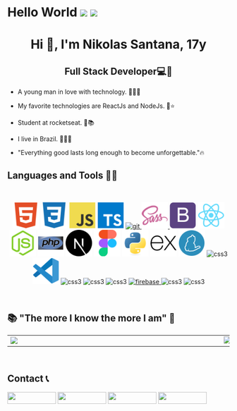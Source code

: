 # Hello World <img src="https://github.com/rajput2107/rajput2107/blob/master/Assets/Earth.gif" width="24px" /> <img width="30px" src="https://raw.githubusercontent.com/kaueMarques/kaueMarques/master/hi.gif">


<h1 align="center">Hi 👋, I'm Nikolas Santana, 17y</h1>
<h2 align="center">Full Stack Developer💻🚀</h2>


- <p>A young man in love with technology. 👨🏻‍💻</p>

- <p>My favorite technologies are ReactJs and NodeJs. 💖⭐</p>

- <p> Student at rocketseat. 🚀📚</p>

- <p>I live in Brazil. 🚩🇧🇷</p>

- <p>"Everything good lasts long enough to become unforgettable."🔥</p>


## Languages and Tools 🔧🔨
<br>

<p align="center" margin="100px">
<img src="https://raw.githubusercontent.com/devicons/devicon/master/icons/html5/html5-plain.svg" alt="html5" padding="10px"  width="60" height="60"/>
<img src="https://raw.githubusercontent.com/devicons/devicon/master/icons/css3/css3-plain.svg" alt="css3" padding="10px"  width="60" height="60"/>
<img src="https://raw.githubusercontent.com/devicons/devicon/master/icons/javascript/javascript-original.svg" padding="10px" alt="javascript" width="60" height="60"/>
<img src="https://raw.githubusercontent.com/devicons/devicon/master/icons/typescript/typescript-plain.svg" alt="react" padding="10px" width="60" height="60"/>
<a href="https://git-scm.com/" target="_blank"> <img src="https://www.vectorlogo.zone/logos/git-scm/git-scm-icon.svg" alt="git" width="60" height="60"/> </a>
<a href="https://sass-lang.com" target="_blank"> <img src="https://raw.githubusercontent.com/devicons/devicon/master/icons/sass/sass-original.svg" alt="sass" width="60" height="60"/> </a>
<img src="https://raw.githubusercontent.com/devicons/devicon/master/icons/bootstrap/bootstrap-plain.svg" alt="react"  padding="10px"width="60" height="60"/>
<img src="https://raw.githubusercontent.com/devicons/devicon/master/icons/react/react-original.svg" alt="react" padding="10px" width="60" height="60"/>
<img src="https://raw.githubusercontent.com/devicons/devicon/master/icons/nodejs/nodejs-original.svg" alt="nodejs" padding="10px" width="60" height="60"/>
<img src="https://raw.githubusercontent.com/devicons/devicon/master/icons/php/php-original.svg" alt="php" padding="10px" width="60" height="60"/>
<img src="https://raw.githubusercontent.com/devicons/devicon/master/icons/nextjs/nextjs-original.svg" alt="nextjs" padding="10px" width="60" height="60"/>
<img src="https://raw.githubusercontent.com/devicons/devicon/master/icons/figma/figma-original.svg" alt="nodejs" padding="10px" width="60" height="60"/>
<img src="https://raw.githubusercontent.com/devicons/devicon/master/icons/python/python-original.svg" alt="nodejs" padding="10px" width="60" height="60"/>
<img src="https://raw.githubusercontent.com/devicons/devicon/master/icons/express/express-original.svg" alt="nodejs" padding="10px" width="60" height="60"/>    
<img src="https://raw.githubusercontent.com/devicons/devicon/master/icons/yarn/yarn-original.svg" alt="nodejs" padding="10px" width="60" height="60"/>
<img src="https://www.vectorlogo.zone/logos/jquery/jquery-icon.svg" alt="css3" padding="10px"  width="60" height="60"/>
<img src="https://raw.githubusercontent.com/devicons/devicon/master/icons/vscode/vscode-original.svg" alt="react" padding="10px" width="60" height="60"/>
<img src="https://www.vectorlogo.zone/logos/mysql/mysql-icon.svg" alt="css3" padding="10px"  width="60" height="60"/>
<img src="https://www.vectorlogo.zone/logos/java/java-icon.svg" alt="css3" padding="10px"  width="60" height="60"/>
<img src="https://www.vectorlogo.zone/logos/mongodb/mongodb-icon.svg" alt="css3" padding="10px"  width="60" height="60"/>
<a href="https://firebase.google.com/" target="_blank"> <img src="https://www.vectorlogo.zone/logos/firebase/firebase-icon.svg" padding="10px" alt="firebase" width="60" height="60"/> </a>
<img src="https://www.vectorlogo.zone/logos/getpostman/getpostman-icon.svg" alt="css3" padding="10px"  width="60" height="60"/>
<img src="https://www.vectorlogo.zone/logos/laravel/laravel-icon.svg" alt="css3" padding="10px"  width="60" height="60"/>
</p>

<br>

## 📚 "The more I know the more I am" 🧠

<center>
<table>
    <tr>
        <td><img width="470px" align="left" src="https://github-readme-stats.vercel.app/api?username=Nikolas-as&show_icons=true&theme=midnight-purple" /></td>
        <td><img width="470px" align="rigth" src="https://github-readme-stats.vercel.app/api/top-langs/?username=Nikolas-as&layout=compact&langs_count=12&theme=midnight-purple"/></td>
    </tr>   
</table>
</center>  
<br>

## Contact 📞

<div>
<a href="https://www.linkedin.com/in/nikolas-santana-0a00091a7/" target="_blank"><img width="110" height="27" src="https://img.shields.io/badge/-LinkedIn-%230077B5?style=for-the-badge&logo=linkedin&logoColor=white" target="_blank"></a>  
  <a href="https://www.instagram.com/nikolas.dev/" target="_blank"><img width="110" height="27" src="https://img.shields.io/badge/-Instagram-%23E4405F?style=for-the-badge&logo=instagram&logoColor=white" target="_blank"></a>
<a href = "mailto:nikolasdssantana@gmail.com"><img width="110" height="27" src="https://img.shields.io/badge/-Gmail-%23333?style=for-the-badge&logo=gmail&logoColor=white" target="_blank"></a>
 <a href="https://discord.gg/5zhvzFhuQw" target="_blank"><img width="110" height="27" src="https://img.shields.io/badge/Discord-7289DA?style=for-the-badge&logo=discord&logoColor=white" target="_blank"></a> 
</div>

